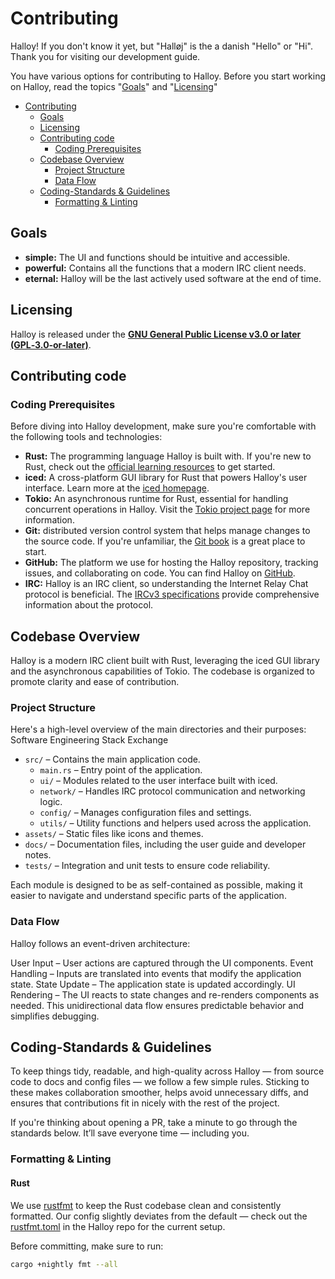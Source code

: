 # Contributing

Halloy! If you don't know it yet, but "Halløj" is the a danish "Hello" or "Hi". Thank you for visiting our development guide.

You have various options for contributing to Halloy. Before you start working on Halloy, read the topics "[Goals](#goals)" and "[Licensing](#licensing)"

- [Contributing](#contributing)
  - [Goals](#goals)
  - [Licensing](#licensing)
  - [Contributing code](#contributing-code)
    - [Coding Prerequisites](#coding-prerequisites)
  - [Codebase Overview](#codebase-overview)
    - [Project Structure](#project-structure)
    - [Data Flow](#data-flow)
  - [Coding-Standards \& Guidelines](#coding-standards--guidelines)
    - [Formatting \& Linting](#formatting--linting)

## Goals

- **simple:** The UI and functions should be intuitive and accessible.
- **powerful:** Contains all the functions that a modern IRC client needs.
- **eternal:** Halloy will be the last actively used software at the end of time.

## Licensing

Halloy is released under the **[GNU General Public License v3.0 or later (GPL‑3.0‑or‑later)](https://github.com/squidowl/halloy/blob/main/LICENSE)**.

## Contributing code

### Coding Prerequisites

Before diving into Halloy development, make sure you're comfortable with the following tools and technologies:

- **Rust:** The programming language Halloy is built with. If you're new to Rust, check out the [official learning resources](https://www.rust-lang.org/learn) to get started.​
- **iced:** A cross-platform GUI library for Rust that powers Halloy's user interface. Learn more at the [iced homepage](https://book.iced.rs).
- **Tokio:** An asynchronous runtime for Rust, essential for handling concurrent operations in Halloy. Visit the [Tokio project page](https://tokio.rs) for more information.​
- **Git:** distributed version control system that helps manage changes to the source code. If you're unfamiliar, the [Git book](https://git-scm.com/book/en/v2) is a great place to start.​
- **GitHub:** The platform we use for hosting the Halloy repository, tracking issues, and collaborating on code. You can find Halloy on [GitHub](https://github.com/squidowl/halloy).
- **IRC:** Halloy is an IRC client, so understanding the Internet Relay Chat protocol is beneficial. The [IRCv3 specifications](https://ircv3.net) provide comprehensive information about the protocol.

## Codebase Overview

Halloy is a modern IRC client built with Rust, leveraging the iced GUI library and the asynchronous capabilities of Tokio. The codebase is organized to promote clarity and ease of contribution.​

### Project Structure

Here's a high-level overview of the main directories and their purposes:​
Software Engineering Stack Exchange

- ```src/``` – Contains the main application code.
  - ```main.rs``` – Entry point of the application.
  - ```ui/``` – Modules related to the user interface built with iced.
  - ```network/``` – Handles IRC protocol communication and networking logic.
  - ```config/``` – Manages configuration files and settings.
  - ```utils/``` – Utility functions and helpers used across the application.
- ```assets/``` – Static files like icons and themes.
- ```docs/``` – Documentation files, including the user guide and developer notes.
- ```tests/``` – Integration and unit tests to ensure code reliability.​

Each module is designed to be as self-contained as possible, making it easier to navigate and understand specific parts of the application.​

### Data Flow

Halloy follows an event-driven architecture:​

User Input – User actions are captured through the UI components.
Event Handling – Inputs are translated into events that modify the application state.
State Update – The application state is updated accordingly.
UI Rendering – The UI reacts to state changes and re-renders components as needed.​
This unidirectional data flow ensures predictable behavior and simplifies debugging.​

## Coding-Standards & Guidelines

To keep things tidy, readable, and high-quality across Halloy — from source code to docs and config files — we follow a few simple rules. Sticking to these makes collaboration smoother, helps avoid unnecessary diffs, and ensures that contributions fit in nicely with the rest of the project.

If you're thinking about opening a PR, take a minute to go through the standards below. It’ll save everyone time — including you.

### Formatting & Linting

#### Rust

We use [rustfmt](https://github.com/rust-lang/rustfmt) to keep the Rust codebase clean and consistently formatted. Our config slightly deviates from the default — check out the [rustfmt.toml](https://github.com/squidowl/halloy/blob/main/rustfmt.toml) in the Halloy repo for the current setup.

Before committing, make sure to run:

```sh
cargo +nightly fmt --all
```
